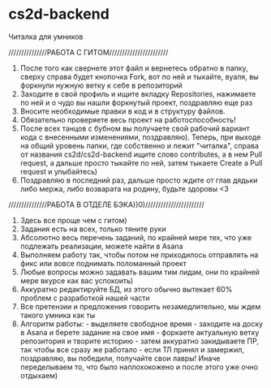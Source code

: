 # cs2d-backend
Читалка для умников 

///////////////РАБОТА С ГИТОМ///////////////////////
1. После того как свернете этот файл и вернетесь обратно в папку, сверху справа будет кнопочка Fork, вот по ней и тыкайте, вуаля, вы форкнули нужную ветку к себе в репозиторий
2. Заходите в свой профиль и ищите вкладку Repositories, нажимаете по ней и о чудо вы нашли форкнутый проект, поздравляю еще раз
3. Вносите необходимые правки в код и в структуру файлов. 
4. Обязательно проверяете весь проект на работоспособность!
5. После всех танцов с бубном вы получаете свой рабочий вариант кода с внесенными изменениями, поздравляю). Теперь, при выходе на общий уровень папки, где собственно и лежит "читалка", справа от названия cs2d/cs2d-backend ищите слово contributes, а в нем Pull request, а дальше просто тыкайте по ней, затем тыкаете Create a Pull request и улыбайтесь)
6. Поздравляю в последний раз, дальше просто ждите от глав дядьки либо мержа, либо возварата на родину, будьте здоровы <3


///////////////РАБОТА В ОТДЕЛЕ БЭКА))0)///////////////////////
1. Здесь все проще чем с гитом)
2. Задания есть на всех, только тяните руки
3. Абсолютно весь перечень заданий, по крайней мере тех, что уже подлежать реализации, можете найти в Asana
4. Выполняем работу так, чтобы потом не приходилось отправлять на фикс или вовсе поднимать поломанный проект
5. Любые вопросы можно задавать вашим тим лидам, они по крайней мере вкурсе как вас успокоить)
6. Аккуратно редактируйте БД, из этого обычно вытекает 60% проблем с разработкой нашей части
7. Все претензии и предложения говорить незамедлительно, мы ждем такого умника как ты
8. Алгоритм работы:
                    - выделяете свободное время
                    - заходите на доску в Asana и берете задание на свое имя
                    - форкаете актуальную ветку репозитория и творите историю 
                    - затем аккуратно закидываете ПР, так чтобы все сразу же работало
                    - если ТЛ принял и замержил, поздравляю, вы победили, получайте свои лавры! Иначе переделываем то, что было наплохокожено и после этого уже очно отдыхаем)

